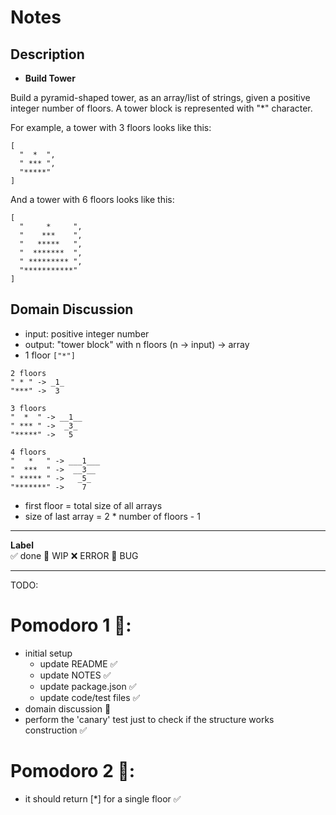 # Notes

## Description

- **Build Tower**

Build a pyramid-shaped tower, as an array/list of strings, given a positive integer number of floors. A tower block is represented with "*" character.

For example, a tower with 3 floors looks like this:

``` 
[
  "  *  ",
  " *** ", 
  "*****"
]
``` 

And a tower with 6 floors looks like this:

``` 
[
  "     *     ", 
  "    ***    ", 
  "   *****   ", 
  "  *******  ", 
  " ********* ", 
  "***********"
]
``` 

## Domain Discussion
- input: positive integer number
- output: "tower block" with n floors (n -> input) -> array
- 1 floor `["*"]`
```
2 floors 
" * " -> _1_
"***" ->  3
```

```
3 floors
"  *  " -> __1__
" *** " ->  _3_
"*****" ->   5
```

```
4 floors
"   *   " -> ___1___
"  ***  " ->  __3__
" ***** " ->   _5_
"*******" ->    7
```
- first floor = total size of all arrays
- size of last array = 2 * number of floors - 1

---

**Label**  
✅ done 🚧 WIP ❌ ERROR 🐛 BUG 

---

TODO:

# Pomodoro 1 🍅:
- initial setup
    - update README ✅
    - update NOTES ✅
    - update package.json ✅
    - update code/test files ✅
- domain discussion 🚧
- perform the 'canary' test just to check if the structure works construction ✅

# Pomodoro 2 🍅:
- it should return [*] for a single floor ✅
